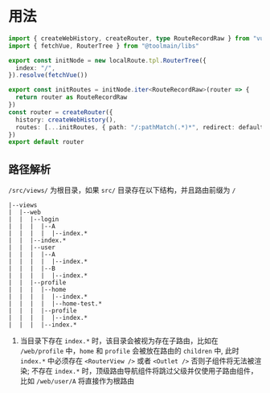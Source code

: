 # 用法

```typescript
import { createWebHistory, createRouter, type RouteRecordRaw } from "vue-router"
import { fetchVue, RouterTree } from "@toolmain/libs"

export const initNode = new localRoute.tpl.RouterTree({
  index: "/",
}).resolve(fetchVue())

export const initRoutes = initNode.iter<RouteRecordRaw>(router => {
  return router as RouteRecordRaw
})
const router = createRouter({
  history: createWebHistory(),
  routes: [...initRoutes, { path: "/:pathMatch(.*)*", redirect: defaultPath }],
})
export default router
```

## 路径解析

`/src/views/` 为根目录，如果 `src/` 目录存在以下结构，并且路由前缀为 `/`

```plaintext
|--views
|  |--web
|  |  |--login
|  |  |  |--A
|  |  |  |  |--index.*
|  |  |--index.*
|  |  |--user
|  |  |  |--A
|  |  |  |  |--index.*
|  |  |  |--B
|  |  |  |  |--index.*
|  |  |--profile
|  |  |  |--home
|  |  |  |  |--index.*
|  |  |  |  |--home-test.*
|  |  |  |--profile
|  |  |  |  |--index.*
|  |  |  |--index.*
```

1. 当目录下存在 `index.*` 时，该目录会被视为存在子路由，比如在 `/web/profile` 中，`home` 和 `profile` 会被放在路由的 `children` 中, 此时 `index.*` 中必须存在 `<RouterView />` 或者 `<Outlet />` 否则子组件将无法被渲染; 不存在 `index.*` 时，顶级路由导航组件将跳过父级并仅使用子路由组件，比如 `/web/user/A` 将直接作为根路由
